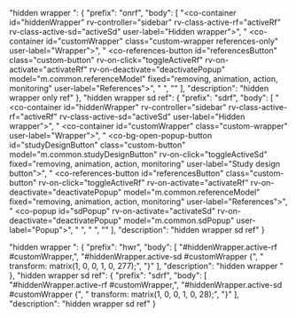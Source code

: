 "hidden wrapper ": {
    "prefix": "onrf",
    "body": [
      "<co-container id=\"hiddenWrapper\" rv-controller=\"sidebar\" rv-class-active-rf=\"activeRf\" rv-class-active-sd=\"activeSd\" user-label=\"Hidden wrapper\">",
      "    <co-container id=\"customWrapper\" class=\"custom-wrapper references-only\"   user-label=\"Wrapper\">",
      " <co-references-button id=\"referencesButton\" class=\"custom-button\"  rv-on-click=\"toggleActiveRf\"  rv-on-activate=\"activateRf\" rv-on-deactivate=\"deactivatePopup\"  model=\"m.common.referenceModel\" fixed=\"removing, animation, action, monitoring\" user-label=\"References\"></co-references-button>",
      "    </co-container>",
      "</co-container>"
    ],
    "description": "hidden wrapper only ref"
  },
  "hidden wrapper sd ref": {
    "prefix": "sdrf",
    "body": [
      "<co-container id=\"hiddenWrapper\" rv-controller=\"sidebar\" rv-class-active-rf=\"activeRf\" rv-class-active-sd=\"activeSd\" user-label=\"Hidden wrapper\">",
      "    <co-container id=\"customWrapper\" class=\"custom-wrapper\" user-label=\"Wrapper\">",
      "        <co-bg-open-popup-button id=\"studyDesignButton\" class=\"custom-button\" model=\"m.common.studyDesignButton\" rv-on-click=\"toggleActiveSd\" fixed=\"removing, animation, action, monitoring\" user-label=\"Study design button\"></co-bg-open-popup-button>",
      "        <co-references-button id=\"referencesButton\" class=\"custom-button\"  rv-on-click=\"toggleActiveRf\"  rv-on-activate=\"activateRf\" rv-on-deactivate=\"deactivatePopup\"  model=\"m.common.referenceModel\" fixed=\"removing, animation, action, monitoring\" user-label=\"References\"></co-references-button>",
      "        <co-popup id=\"sdPopup\" rv-on-activate=\"activateSd\" rv-on-deactivate=\"deactivatePopup\" model=\"m.common.sdPopup\" user-label=\"Popup\">",
      "        </co-popup>",
      "    </co-container>",
      "</co-container>"
    ],
    "description": "hidden wrapper sd ref"
  }
  
  
  
  "hidden wrapper ": {
    "prefix": "hwr",
    "body": [
      "#hiddenWrapper.active-rf #customWrapper,",
      "#hiddenWrapper.active-sd #customWrapper {",
      "  transform: matrix(1, 0, 0, 1, 0, 277);",
      "}"
    ],
    "description": "hidden wrapper "
  },
  "hidden wrapper sd ref": {
    "prefix": "sdrf",
    "body": [
      "#hiddenWrapper.active-rf #customWrapper,",
      "#hiddenWrapper.active-sd #customWrapper {",
      "  transform: matrix(1, 0, 0, 1, 0, 28);",
      "}"
    ],
    "description": "hidden wrapper sd ref"
  }

